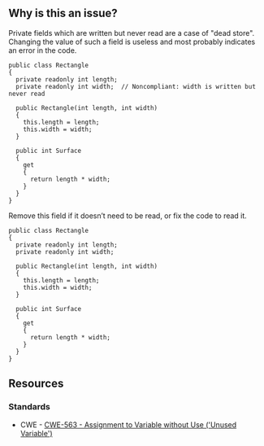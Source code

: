 ## Why is this an issue?

Private fields which are written but never read are a case of "dead store". Changing the value of such a field is useless and most probably
indicates an error in the code.

    public class Rectangle
    {
      private readonly int length;
      private readonly int width;  // Noncompliant: width is written but never read
    
      public Rectangle(int length, int width)
      {
        this.length = length;
        this.width = width;
      }
    
      public int Surface
      {
        get
        {
          return length * width;
        }
      }
    }

Remove this field if it doesn’t need to be read, or fix the code to read it.

    public class Rectangle
    {
      private readonly int length;
      private readonly int width;
    
      public Rectangle(int length, int width)
      {
        this.length = length;
        this.width = width;
      }
    
      public int Surface
      {
        get
        {
          return length * width;
        }
      }
    }

## Resources

### Standards

-  CWE - [CWE-563 - Assignment to Variable without Use ('Unused Variable')](https://cwe.mitre.org/data/definitions/563)